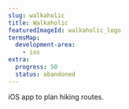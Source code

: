 ```yaml
---
slug: walkaholic
title: Walkaholic
featuredImageId: walkaholic_logo
termsMap:
  development-area:
    - ios
extra:
  progress: 50
  status: abandoned
---
```


iOS app to plan hiking routes.